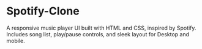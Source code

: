 # Spotify-Clone
A responsive music player UI built with HTML and CSS, inspired by Spotify. Includes song list, play/pause controls, and sleek layout for Desktop and mobile.
